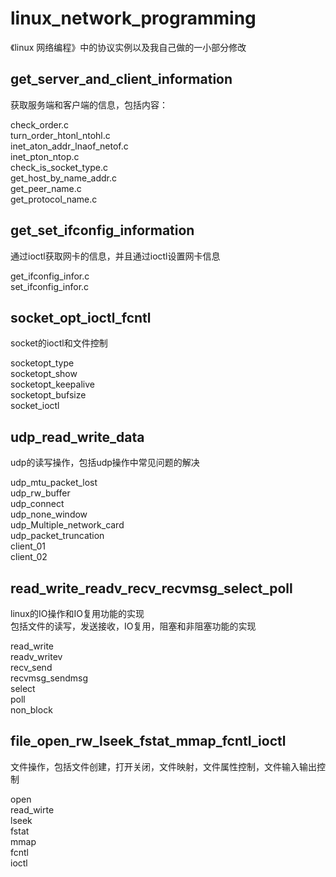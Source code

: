 # linux_network_programming
《linux 网络编程》中的协议实例以及我自己做的一小部分修改


get_server_and_client_information
----------------------------
获取服务端和客户端的信息，包括内容：

check_order.c  
turn_order_htonl_ntohl.c    
inet_aton_addr_lnaof_netof.c       
inet_pton_ntop.c               
check_is_socket_type.c    
get_host_by_name_addr.c     
get_peer_name.c      
get_protocol_name.c  

get_set_ifconfig_information
----------------------------
通过ioctl获取网卡的信息，并且通过ioctl设置网卡信息    

get_ifconfig_infor.c      
set_ifconfig_infor.c    



socket_opt_ioctl_fcntl  
---------------------
socket的ioctl和文件控制

socketopt_type           
socketopt_show     
socketopt_keepalive     
socketopt_bufsize      
socket_ioctl    


udp_read_write_data
-----------------
udp的读写操作，包括udp操作中常见问题的解决

udp_mtu_packet_lost    
udp_rw_buffer    
udp_connect    
udp_none_window    
udp_Multiple_network_card    
udp_packet_truncation    
client_01    
client_02 

read_write_readv_recv_recvmsg_select_poll
-------------------------
linux的IO操作和IO复用功能的实现    
包括文件的读写，发送接收，IO复用，阻塞和非阻塞功能的实现    
    
read_write  
readv_writev  
recv_send  
recvmsg_sendmsg  
select  
poll  
non_block    

file_open_rw_lseek_fstat_mmap_fcntl_ioctl
-------------------
文件操作，包括文件创建，打开关闭，文件映射，文件属性控制，文件输入输出控制   
    
open     
read_wirte    
lseek    
fstat    
mmap    
fcntl    
ioctl   



